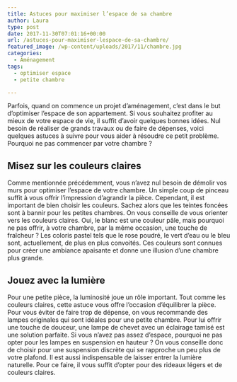 ```yaml
---
title: Astuces pour maximiser l’espace de sa chambre
author: Laura
type: post
date: 2017-11-30T07:01:16+00:00
url: /astuces-pour-maximiser-lespace-de-sa-chambre/
featured_image: /wp-content/uploads/2017/11/chambre.jpg
categories:
  - Aménagement
tags:
  - optimiser espace
  - petite chambre

---
```

Parfois, quand on commence un projet d’aménagement, c’est dans le but d’optimiser l’espace de son appartement. Si vous souhaitez profiter au  mieux de votre espace de vie, il suffit d’avoir quelques bonnes idées. Nul besoin de réaliser de grands travaux ou de faire de dépenses, voici quelques astuces à suivre pour vous aider à résoudre ce petit problème. Pourquoi ne pas commencer par votre chambre ?

## Misez sur les couleurs claires

Comme mentionnée précédemment, vous n’avez nul besoin de démolir vos murs pour optimiser l’espace de votre chambre. Un simple coup de pinceau suffit à vous offrir l’impression d’agrandir la pièce. Cependant, il est important de bien choisir les couleurs. Sachez alors que les teintes foncées sont à bannir pour les petites chambres. On vous conseille de vous orienter vers les couleurs claires. Oui, le blanc est une couleur pâle, mais pourquoi ne pas offrir, à votre chambre, par la même occasion, une touche de fraîcheur ? Les coloris pastel tels que le rose poudré, le vert d’eau ou le bleu sont, actuellement, de plus en plus convoités. Ces couleurs sont connues pour créer une ambiance apaisante et donne une illusion d’une chambre plus grande.

## Jouez avec la lumière

Pour une petite pièce, la luminosité joue un rôle important. Tout comme les couleurs claires, cette astuce vous offre l’occasion d’équilibrer la pièce. Pour vous éviter de faire trop de dépense, on vous recommande des lampes originales qui sont idéales pour une petite chambre. Pour lui offrir une touche de douceur, une lampe de chevet avec un éclairage tamisé est une solution parfaite. Si vous n’avez pas assez d’espace, pourquoi ne pas opter pour les lampes en suspension en hauteur ? On vous conseille donc de choisir pour une suspension discrète qui se rapproche un peu plus de votre plafond. Il est aussi indispensable de laisser entrer la lumière naturelle. Pour ce faire, il vous suffit d’opter pour des rideaux légers et de couleurs claires.